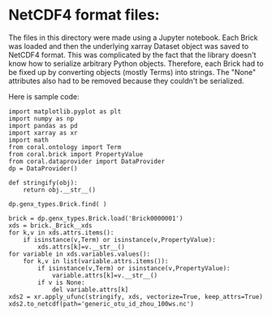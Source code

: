# NetCDF4 format files:

The files in this directory were made using a Jupyter notebook.  Each
Brick was loaded and then the underlying xarray Dataset object was
saved to NetCDF4 format.  This was complicated by the fact that the
library doesn't know how to serialize arbitrary Python objects.
Therefore, each Brick had to be fixed up by converting objects (mostly
Terms) into strings.  The "None" attributes also had to be removed
because they couldn't be serialized.

Here is sample code:
```
import matplotlib.pyplot as plt
import numpy as np
import pandas as pd
import xarray as xr
import math
from coral.ontology import Term
from coral.brick import PropertyValue
from coral.dataprovider import DataProvider
dp = DataProvider()

def stringify(obj):
    return obj.__str__()
	
dp.genx_types.Brick.find( )
	
brick = dp.genx_types.Brick.load('Brick0000001')
xds = brick._Brick__xds
for k,v in xds.attrs.items():
    if isinstance(v,Term) or isinstance(v,PropertyValue):
        xds.attrs[k]=v.__str__()
for variable in xds.variables.values():
    for k,v in list(variable.attrs.items()):
        if isinstance(v,Term) or isinstance(v,PropertyValue):
            variable.attrs[k]=v.__str__()
        if v is None:
            del variable.attrs[k]
xds2 = xr.apply_ufunc(stringify, xds, vectorize=True, keep_attrs=True)
xds2.to_netcdf(path='generic_otu_id_zhou_100ws.nc')
```
